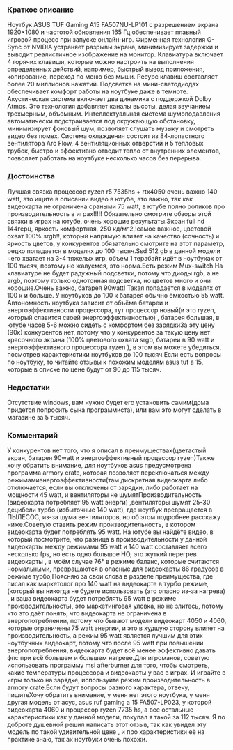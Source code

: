 ### **Краткое описание**
Ноутбук ASUS TUF Gaming A15 FA507NU-LP101 с разрешением экрана 1920×1080 и частотой обновления 165 Гц обеспечивает плавный игровой процесс при запуске онлайн-игр. Фирменная технология G-Sync от NVIDIA устраняет разрывы экрана, минимизирует задержки и выводит реалистичное изображение на монитор.  Клавиатура включает 4 горячих клавиши, которые можно настроить на выполнения определенных действий, например, быстрый вывод приложения, копирование, переход по меню без мыши. Ресурс клавиш составляет более 20 миллионов нажатий. Подсветка на мини-светодиодах обеспечивает комфорт работы на ноутбуке даже в темноте.  Акустическая система включает два динамика с поддержкой Dolby Atmos. Это технология добавляет каналы высоты, делая звучанием трехмерным, объемным. Интеллектуальная система шумоподавления автоматически подстраивается под окружающую обстановку, минимизирует фоновый шум, позволяет слушать музыку и смотреть видео без помех.  Система охлаждения состоит из 84-лопастного вентилятора Arc Flow, 4 вентиляционных отверстий и 5 тепловых трубок, быстро и эффективно отводит тепло от внутренних элементов, позволяет работать на ноутбуке несколько часов без перерыва.

### **Достоинства**
Лучшая связка процессор ryzen r5 7535hs + rtx4050 очень важно 140 watt, это ищите в описании видео в ютубе, это важно, так как видеокарта не ограничена сраными 75 watt, в ютубе полно роликов про производительность в играх!!!!! Обязательно смотрите обзоры этой связки в играх на ютубе, очень хорошие результаты.Экран full hd 144герц, яркость комфортная, 250 кд/м^2,!самое важное, цветовой охват 100% srgb!!, который напрямую влияет на качество (сочность) и яркость цветов, у конкурентов обязательно смотрите на этот параметр, редко попадается в моделях до 100 тысяч.Ssd 512 gb в данной модели чего хватает на 3-4 тяжелых игр, объем 1 терабайт идёт в ноутбуках от 100 тысяч, поэтому не жалуемся, это норма.Есть режим Mux-switch.На клавиатуре не будет радужный подсветки, потому что диоды rgb, а не argb, поэтому только однотонная подсветка, но цветов много и они хорошие.Очень важно, батарея 90watt! Такая попадается в моделях от 100 к и больше. У ноутбуков до 100 к батарея обычно ёмкостью 55 watt. Автономность ноутбука зависит от объёма батареи и энергоэффективности процессора, тут процессор новый(и это ryzen, который славится своей энергоэффективностью) , батарея большая, в ютубе часов 5-6 можно сидеть с комфортом без зарядкиЗа эту цену (90к) конкурентов нет, потому что у конкурентов за такую цену нет красочного экрана (100% цветового охвата srgb, батареи в 90 watt и энергоэффективного процессора ryzen ), в этом вы можете убедиться, посмотрев характеристики ноутбуков до 100 тысяч.Если есть вопросы по ноутбуку, то читайте отзывы к похожим моделям asus tuf a 15, которые в списке по цене будут от 90 до 115 тысяч.

### **Недостатки**
Отсутствие windows, вам нужно будет его установить самим(дома придется попросить сына программиста), или вам это могут сделать в магазине за 5 тысяч.

### **Комментарий**
У конкурентов нет того, что я описал в преимуществах(цветастый экран, батарея 90watt и энергоэффективный процессор ryzen)Также хочу обратить внимание, для ноутбуков asus предусмотрена программа armory crate, которая позволяет переключаться между режимамиэнергоэффективности(там дискретная видеокарта либо отключается, если вы отключены от зарядки, либо работает на мощности 45 watt, и вентиляторы не шумятПроизводительность (видеокарта потребляет 95 watt энерги) ,вентиляторы шумят 25-30 децибели турбо (избыточные 140 watt), где ноутбук превращается в ПЫЛЕСОС, из-за шума вентиляторов, но об этом подробнее расскажу ниже.Советую ставить режим производительность, в котором видеокарта будет потреблять 95 watt. На ютубе вы найдёте видео, в который посмотрите, что разница в производительности у данной видеокарты между режимами 95 watt и 140 watt составляет всего несколько fps, но есть одно большое НО, это жуткий перегрев видеокарты , в моём случае 76° в режиме баланс, которые считаются нормальными, превращаются в опасные для видеокарты 86 градусов в режиме турбо,Поясняю за свои слова в разделе преимущества, где писал как маркетолог про 140 watt на видеокарте в турбо режиме, (который вы никогда не будете использовать (это опасно из-за нагрева) , и ваша видеокарта будет потреблять 95 watt в режиме производительность), это маркетинговая уловка, но не злитесь, потому что это даёт понять, что видеокарта не ограничена в энергопотреблении, потому что бывают модели видеокарт 4050 и 4060, которые ограничены 75 watt энергии, и это в худшую сторону влияет на производительность, а режим 95 watt является лучшим для этих ноутбучных видеокарт, потому что после 95 watt при повышении энергопотребления, видеокарта будет всё менее эффективно давать фпс при всё большем и большем нагреве.Для игроманов, советую использовать программу msi afterburner для того, чтобы смотреть, какие температуры процессора и видеокарты у вас в играх. И играйте в игры только на зарядке, используйте режим производительность в armory crate.Если будут вопросы разного характера, отвечу, пишитеХочу обратить внимание, у меня нет этого ноутбука, у меня другая модель от асус, asus ruf gaming a 15 FA507-LP023, у которой видеокарта 4060 и процессор ryzen 7735 hs, а все остальные характеристики как у данной модели, покупал я такой за 112 тысяч. Я по доброте душевной решил написать этот отзыв, так как увидел эту модель по такой удивительной цене , и про характеристики её на практике знаю, так ак ноутбуки очень похожи.
